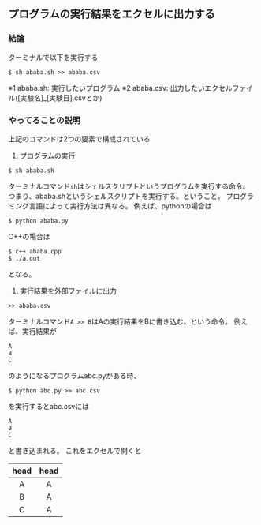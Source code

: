 
## プログラムの実行結果をエクセルに出力する

### 結論
ターミナルで以下を実行する
```
$ sh ababa.sh >> ababa.csv
```
※1 ababa.sh: 実行したいプログラム
※2 ababa.csv: 出力したいエクセルファイル([実験名]_[実験日].csvとか)



### やってることの説明
上記のコマンドは2つの要素で構成されている
1. プログラムの実行
```
$ sh ababa.sh
```
ターミナルコマンド`sh`はシェルスクリプトというプログラムを実行する命令。
つまり、ababa.shというシェルスクリプトを実行する。ということ。
プログラミング言語によって実行方法は異なる。
例えば、pythonの場合は
```
$ python ababa.py
```
C++の場合は
```
$ c++ ababa.cpp
$ ./a.out
```
となる。

1. 実行結果を外部ファイルに出力
```
>> ababa.csv
```
ターミナルコマンド`A >> B`はAの実行結果をBに書き込む。という命令。
例えば、実行結果が
```
A
B
C
```
のようになるプログラムabc.pyがある時、
```
$ python abc.py >> abc.csv
```
を実行するとabc.csvには
```
A
B
C
```
と書き込まれる。
これをエクセルで開くと

| head | head |
|:-:|:-:|
| A | A |
| B | A |
| C | A |
